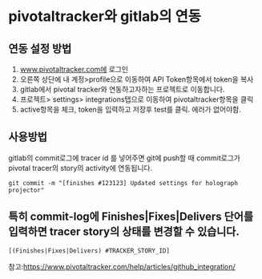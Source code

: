 # pivotaltracker와 gitlab의 연동

## 연동 설정 방법
1. www.pivotaltracker.com에 로그인
1. 오른쪽 상단에 내 계정>profile으로 이동하여 API Token항목에서 token을 복사
1. gitlab에서 pivotal tracker와 연동하고자하는 프로젝트로 이동합니다.
1. 프로젝트> settings> integrations탭으로 이동하여 pivotaltracker항목을 클릭
1. active항목을 체크, token을 입력하고 저장후 test를 클릭. 에러가 없어야함.


## 사용방법
gitlab의 commit로그에 tracer id 를 넣어주면 git에 push할 때 commit로그가 pivotal tracer의 story의  activity에  연동됩니다.
~~~
git commit -m "[finishes #123123] Updated settings for holograph projector"
~~~


## 특히 commit-log에 Finishes|Fixes|Delivers 단어를 입력하면 tracer story의 상태를 변경할 수 있습니다.
~~~
[(Finishes|Fixes|Delivers) #TRACKER_STORY_ID]
~~~

참고:https://www.pivotaltracker.com/help/articles/github_integration/
